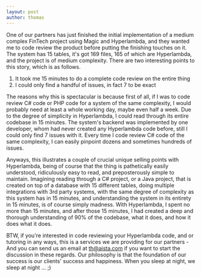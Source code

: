 ```yaml
---
layout: post
author: thomas
---
```


One of our partners has just finished the initial implementation of a medium complex FinTech project using
Magic and Hyperlambda, and they wanted me to code review the product before putting the finishing touches on it.
The system has 15 tables, it's got 169 files, 165 of which are Hyperlambda, and the project is of medium complexity.
There are two interesting points to this story, which is as follows.

1. It took me 15 minutes to do a complete code review on the entire thing
2. I could only find a handful of issues, in fact 7 to be exact

The reasons why this is spectacular is because first of all, if I was to code review C# code or PHP code
for a system of the same complexity, I would probably need at least a whole working day, maybe even half a week.
Due to the degree of simplicity in Hyperlambda, I could read through its entire codebase in 15 minutes.
The system's backend was implemented by one developer, whom had never created any Hyperlambda code before, still I could
only find 7 issues with it. Every time I code review C# code of the same complexity, I can easily pinpoint
dozens and sometimes hundreds of issues.

Anyways, this illustrates a couple of crucial unique selling points with Hyperlambda, being of course that
the thing is pathetically easily understood, ridiculously easy to read, and preposterously simple to maintain.
Imagining reading through a C# project, or a Java project, that is created on top of a database with 15
different tables, doing multiple integrations with 3rd party systems, with the same degree of complexity as
this system has in 15 minutes, and understanding the system in its entirety in 15 minutes, is of course
simply madness. With Hyperlambda, I spent no more than 15 minutes, and after those 15 minutes, I had created
a deep and thorough understanding of 90% of the codebase, what it does, and how it does what it does.

BTW, if you're interested in code reviewing your Hyperlambda code, and or tutoring in any ways, this
is a services we are providing for our partners - And you can send us an email at [th@aista.com](mailto:th@aista.com)
if you want to start the discussion in these regards. Our philosophy is that the foundation of our success
is our clients' success and happiness. When you sleep at night, we sleep at night ... ;)
